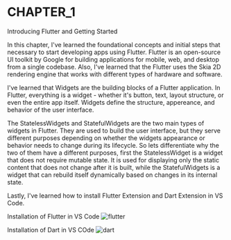 # CHAPTER_1
Introducing Flutter and Getting Started

In this chapter, I've learned the foundational concepts and initial steps that necessary to start developing apps using Flutter. Flutter is an open-source UI toolkit by Google for building applications for mobile, web, and desktop from a single codebase. Also, I've learned that the Flutter uses the Skia 2D rendering engine that works with different types of hardware and software.

I've learned that Widgets are the building blocks of a Flutter application. In Flutter, everything is a widget - whether it's button, text, layout structure, or even the entire app itself. Widgets define the structure, appereance, and behavior of the user interface. 

The StatelessWidgets and StatefulWidgets are the two main types of widgets in Flutter. They are used to build the user interface, but they serve different purposes depending on whether the widgets appearance or behavior needs to change during its lifecycle. So lets differentiate why the two of them have a different purposes, first the StatelessWidget is a widget that does not require mutable state. It is used for displaying only the static content that does not change after it is built, while the StatefulWidgets is a widget that can rebuild itself dynamically based on changes in its internal state. 

Lastly, I've learned how to install Flutter Extension and Dart Extension in VS Code.

Installation of Flutter in VS Code
![flutter](https://github.com/user-attachments/assets/e93c8a5c-de8d-40b8-b1d5-43897305b181)

Installation of Dart in VS COde
![dart](https://github.com/user-attachments/assets/84a45c94-c129-4f2f-801c-10174e6e41c4)


 
